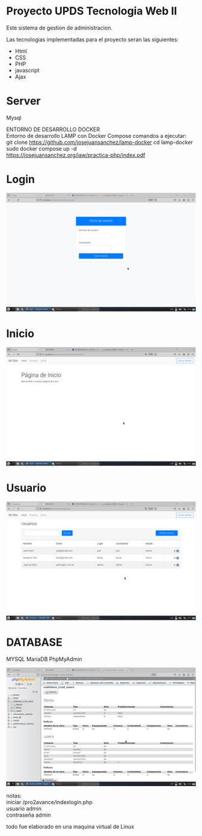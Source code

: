# Proyecto UPDS Tecnologia Web II
Este sistema de gestion de administracion.

Las tecnologias implementadas para el proyecto seran las siguientes:
 - Html
 - CSS
 - PHP
 - javascript
 - Ajax 
   
# Server
Mysql    

ENTORNO DE DESARROLLO DOCKER      
Entorno de desarrollo LAMP con Docker Compose 
comandos a ejecutar:    
git clone https://github.com/josejuansanchez/lamp-docker
cd lamp-docker
sudo docker compose up -d     
https://josejuansanchez.org/iaw/practica-php/index.pdf      


# Login

![Employee data](images/imgReadme/login.png)

# Inicio

![Employee data](images/imgReadme/inicio.png)

# Usuario

![Employee data](images/imgReadme/usuarios.png)

# DATABASE
MYSQL MariaDB PhpMyAdmin 

![Employee data](images/imgReadme/db.png)

notas:    
iniciar /pro2avance/indexlogin.php     
usuario admin     
contraseña admin

todo fue elaborado en una maquina virtual de Linux

